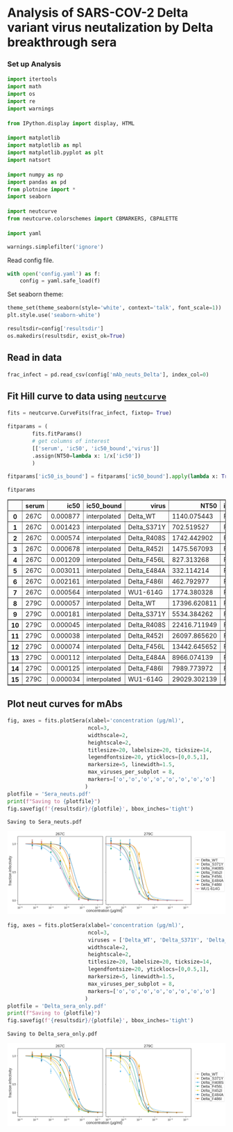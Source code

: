 # Analysis of SARS-COV-2 Delta variant virus neutalization by Delta breakthrough sera

### Set up Analysis


```python
import itertools
import math
import os
import re
import warnings

from IPython.display import display, HTML

import matplotlib
import matplotlib as mpl
import matplotlib.pyplot as plt
import natsort

import numpy as np
import pandas as pd
from plotnine import *
import seaborn

import neutcurve
from neutcurve.colorschemes import CBMARKERS, CBPALETTE

import yaml
```


```python
warnings.simplefilter('ignore')
```

Read config file.


```python
with open('config.yaml') as f:
    config = yaml.safe_load(f)
```

Set seaborn theme:


```python
theme_set(theme_seaborn(style='white', context='talk', font_scale=1))
plt.style.use('seaborn-white')
```


```python
resultsdir=config['resultsdir']
os.makedirs(resultsdir, exist_ok=True)
```

## Read in data


```python
frac_infect = pd.read_csv(config['mAb_neuts_Delta'], index_col=0)
```

## Fit Hill curve to data using [`neutcurve`](https://jbloomlab.github.io/neutcurve/)


```python
fits = neutcurve.CurveFits(frac_infect, fixtop= True)
```


```python
fitparams = (
        fits.fitParams()
        # get columns of interest
        [['serum', 'ic50', 'ic50_bound','virus']]
        .assign(NT50=lambda x: 1/x['ic50'])        
        )
```


```python
fitparams['ic50_is_bound'] = fitparams['ic50_bound'].apply(lambda x: True if x!='interpolated' else False)
```


```python
fitparams
```




<div>
<style scoped>
    .dataframe tbody tr th:only-of-type {
        vertical-align: middle;
    }

    .dataframe tbody tr th {
        vertical-align: top;
    }

    .dataframe thead th {
        text-align: right;
    }
</style>
<table border="1" class="dataframe">
  <thead>
    <tr style="text-align: right;">
      <th></th>
      <th>serum</th>
      <th>ic50</th>
      <th>ic50_bound</th>
      <th>virus</th>
      <th>NT50</th>
      <th>ic50_is_bound</th>
    </tr>
  </thead>
  <tbody>
    <tr>
      <th>0</th>
      <td>267C</td>
      <td>0.000877</td>
      <td>interpolated</td>
      <td>Delta_WT</td>
      <td>1140.075443</td>
      <td>False</td>
    </tr>
    <tr>
      <th>1</th>
      <td>267C</td>
      <td>0.001423</td>
      <td>interpolated</td>
      <td>Delta_S371Y</td>
      <td>702.519527</td>
      <td>False</td>
    </tr>
    <tr>
      <th>2</th>
      <td>267C</td>
      <td>0.000574</td>
      <td>interpolated</td>
      <td>Delta_R408S</td>
      <td>1742.442902</td>
      <td>False</td>
    </tr>
    <tr>
      <th>3</th>
      <td>267C</td>
      <td>0.000678</td>
      <td>interpolated</td>
      <td>Delta_R452I</td>
      <td>1475.567093</td>
      <td>False</td>
    </tr>
    <tr>
      <th>4</th>
      <td>267C</td>
      <td>0.001209</td>
      <td>interpolated</td>
      <td>Delta_F456L</td>
      <td>827.313268</td>
      <td>False</td>
    </tr>
    <tr>
      <th>5</th>
      <td>267C</td>
      <td>0.003011</td>
      <td>interpolated</td>
      <td>Delta_E484A</td>
      <td>332.114214</td>
      <td>False</td>
    </tr>
    <tr>
      <th>6</th>
      <td>267C</td>
      <td>0.002161</td>
      <td>interpolated</td>
      <td>Delta_F486I</td>
      <td>462.792977</td>
      <td>False</td>
    </tr>
    <tr>
      <th>7</th>
      <td>267C</td>
      <td>0.000564</td>
      <td>interpolated</td>
      <td>WU1-614G</td>
      <td>1774.380328</td>
      <td>False</td>
    </tr>
    <tr>
      <th>8</th>
      <td>279C</td>
      <td>0.000057</td>
      <td>interpolated</td>
      <td>Delta_WT</td>
      <td>17396.620811</td>
      <td>False</td>
    </tr>
    <tr>
      <th>9</th>
      <td>279C</td>
      <td>0.000181</td>
      <td>interpolated</td>
      <td>Delta_S371Y</td>
      <td>5534.384262</td>
      <td>False</td>
    </tr>
    <tr>
      <th>10</th>
      <td>279C</td>
      <td>0.000045</td>
      <td>interpolated</td>
      <td>Delta_R408S</td>
      <td>22416.711949</td>
      <td>False</td>
    </tr>
    <tr>
      <th>11</th>
      <td>279C</td>
      <td>0.000038</td>
      <td>interpolated</td>
      <td>Delta_R452I</td>
      <td>26097.865620</td>
      <td>False</td>
    </tr>
    <tr>
      <th>12</th>
      <td>279C</td>
      <td>0.000074</td>
      <td>interpolated</td>
      <td>Delta_F456L</td>
      <td>13442.645652</td>
      <td>False</td>
    </tr>
    <tr>
      <th>13</th>
      <td>279C</td>
      <td>0.000112</td>
      <td>interpolated</td>
      <td>Delta_E484A</td>
      <td>8966.074139</td>
      <td>False</td>
    </tr>
    <tr>
      <th>14</th>
      <td>279C</td>
      <td>0.000125</td>
      <td>interpolated</td>
      <td>Delta_F486I</td>
      <td>7989.773972</td>
      <td>False</td>
    </tr>
    <tr>
      <th>15</th>
      <td>279C</td>
      <td>0.000034</td>
      <td>interpolated</td>
      <td>WU1-614G</td>
      <td>29029.302139</td>
      <td>False</td>
    </tr>
  </tbody>
</table>
</div>



## Plot neut curves for mAbs


```python
fig, axes = fits.plotSera(xlabel='concentration (µg/ml)',
                          ncol=3,
                          widthscale=2,
                          heightscale=2,
                          titlesize=20, labelsize=20, ticksize=14,
                          legendfontsize=20, yticklocs=[0,0.5,1],
                          markersize=5, linewidth=1.5,
                          max_viruses_per_subplot = 8,
                          markers=['o','o','o','o','o','o','o','o']
                         )
plotfile = 'Sera_neuts.pdf'
print(f"Saving to {plotfile}")
fig.savefig(f'{resultsdir}/{plotfile}', bbox_inches='tight')
```

    Saving to Sera_neuts.pdf



    
![png](spike_neutralization-Delta_sera_files/spike_neutralization-Delta_sera_17_1.png)
    



```python
fig, axes = fits.plotSera(xlabel='concentration (µg/ml)',
                          ncol=3,
                          viruses = ['Delta_WT', 'Delta_S371Y', 'Delta_R408S','Delta_F456L','Delta_R452I', 'Delta_E484A', 'Delta_F486I'],
                          widthscale=2,
                          heightscale=2,
                          titlesize=20, labelsize=20, ticksize=14,
                          legendfontsize=20, yticklocs=[0,0.5,1],
                          markersize=5, linewidth=1.5,
                          max_viruses_per_subplot = 8,
                          markers=['o','o','o','o','o','o','o','o']
                         )
plotfile = 'Delta_sera_only.pdf'
print(f"Saving to {plotfile}")
fig.savefig(f'{resultsdir}/{plotfile}', bbox_inches='tight')
```

    Saving to Delta_sera_only.pdf



    
![png](spike_neutralization-Delta_sera_files/spike_neutralization-Delta_sera_18_1.png)
    



```python

```
